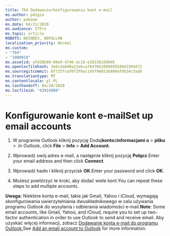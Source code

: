 ```yaml
---
title: 764 Dodawanie/konfigurowanie kont e-mail
ms.author: pdigia
author: pebaum
ms.date: 04/21/2020
ms.audience: ITPro
ms.topic: article
ROBOTS: NOINDEX, NOFOLLOW
localization_priority: Normal
ms.custom:
- "764"
- "1800018"
ms.assetid: afd20b89-09e9-4746-ac16-e282382dd948
ms.openlocfilehash: 3e6cda6d0a21ebca7647662809dd55d942304471
ms.sourcegitcommit: 07725fcaf073f0ac145f98653b989afdb34c5ad0
ms.translationtype: MT
ms.contentlocale: pl-PL
ms.lasthandoff: 04/28/2020
ms.locfileid: "43914988"
---
```

# <a name="set-up-email-accounts"></a><span data-ttu-id="e1027-102">Konfigurowanie kont e-mail</span><span class="sxs-lookup"><span data-stu-id="e1027-102">Set up email accounts</span></span>

1. <span data-ttu-id="e1027-103">W programie Outlook kliknij pozycję Dodaj**konto**z**informacjami o** >  **pliku** > .</span><span class="sxs-lookup"><span data-stu-id="e1027-103">In Outlook, click **File** > **Info** > **Add Account**.</span></span>

2. <span data-ttu-id="e1027-104">Wprowadź swój adres e-mail, a następnie kliknij pozycję **Połącz**.</span><span class="sxs-lookup"><span data-stu-id="e1027-104">Enter your email address and then click **Connect**.</span></span>

3. <span data-ttu-id="e1027-105">Wprowadź hasło i kliknij przycisk **OK**.</span><span class="sxs-lookup"><span data-stu-id="e1027-105">Enter your password and click **OK**.</span></span>

4. <span data-ttu-id="e1027-106">Możesz powtórzyć te kroki, aby dodać wiele kont.</span><span class="sxs-lookup"><span data-stu-id="e1027-106">You can repeat these steps to add multiple accounts.</span></span>

<span data-ttu-id="e1027-107">**Uwaga:** Niektóre konta e-mail, takie jak Gmail, Yahoo i iCloud, wymagają skonfigurowania uwierzytelniania dwuskładnikowego w celu używania programu Outlook do wysyłania i odbierania wiadomości e-mail.</span><span class="sxs-lookup"><span data-stu-id="e1027-107">**Note**: Some email accounts, like Gmail, Yahoo, and iCloud, require you to set up two-factor authentication in order to use Outlook to send and receive email.</span></span> <span data-ttu-id="e1027-108">Aby uzyskać więcej informacji, zobacz [Dodawanie konta e-mail do programu Outlook.](https://support.office.com/article/6e27792a-9267-4aa4-8bb6-c84ef146101b.aspx)</span><span class="sxs-lookup"><span data-stu-id="e1027-108">See [Add an email account to Outlook](https://support.office.com/article/6e27792a-9267-4aa4-8bb6-c84ef146101b.aspx) for more information.</span></span>
  